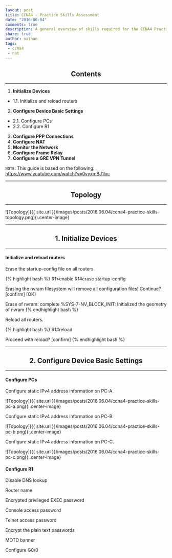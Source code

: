 ```yaml
---
layout: post
title: CCNA4 - Practice Skills Assessment
date: "2016-06-04"
comments: true
description: A general overview of skills required for the CCNA4 Practical Assessment 
share: true
author: nathan
tags:
 - ccna4
 - nat
---
```


## <center>Contents</center>

---

1. **Initialize Devices**
  * 1.1. Initialize and reload routers
2. **Configure Device Basic Settings**
  * 2.1. Configure PCs
  * 2.2. Configure R1
3. **Configure PPP Connections**
4. **Configure NAT**
5. **Monitor the Network**
6. **Configure Frame Relay**
7. **Configure a GRE VPN Tunnel**

`NOTE`: This guide is based on the following: https://www.youtube.com/watch?v=0vyxmBJ1lxc

---

## <center>Topology</center>

---

![Topology]({{ site.url }}/images/posts/2016.06.04/ccna4-practice-skills-topology.png){:.center-image}

---

## <center>1. Initialize Devices</center>

---

#### **Initialize and reload routers**

Erase the startup-config file on all routers.

{% highlight bash %}
R1>enable
R1#erase startup-config

Erasing the nvram filesystem will remove all configuration files! Continue? [confirm]
[OK]

Erase of nvram: complete
%SYS-7-NV_BLOCK_INIT: Initialized the geometry of nvram
{% endhighlight bash %}

Reload all routers.

{% highlight bash %}
R1#reload

Proceed with reload? [confirm]
{% endhighlight bash %}

---

## <center>2. Configure Device Basic Settings</center>

---

#### **Configure PCs**

Configure static IPv4 address information on PC-A.

![Topology]({{ site.url }}/images/posts/2016.06.04/ccna4-practice-skills-pc-a.png){:.center-image}

Configure static IPv4 address information on PC-B.

![Topology]({{ site.url }}/images/posts/2016.06.04/ccna4-practice-skills-pc-b.png){:.center-image}

Configure static IPv4 address information on PC-C.

![Topology]({{ site.url }}/images/posts/2016.06.04/ccna4-practice-skills-pc-c.png){:.center-image}

#### **Configure R1**

Disable DNS lookup



Router name



Encrypted privileged EXEC password



Console access password



Telnet access password



Encrypt the plain text passwords



MOTD banner


Configure G0/0


